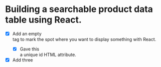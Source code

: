 # Building a searchable product data table using React.

- [x] Add an empty <div> tag to mark the spot where you want to display something with React.
  - [x] Gave this <div> a unique id HTML attribute.

- [x] Add three <script> tags to the HTML page right before the closing </body> tag
  - [x] The first two tags load React. 
  - [x] The third one will load your component code.

- [x] Use an ES6 class to define the components
  - [x] Extends React.Component
  - [x] Add a class constructor that assigns the initial this.state
  - [x] Pass props to the base constructor
  - [x] Add a method to it called render()

- [x] Building a searchable product data table using React.
  - [x] Separate your UI into components, where each component matches one piece of your data model
  - [x] Arrange them into a hierarchy
    - [x] <FilterableProduct />
      - [x] <SearchBar />
      - [x] <ProductTable />
        - [x] <CategoryRow />
        - [x] <ProductRow />

- [x] Make your UI interactive
  - [x] Add state in <FilterableProduct />
  - [x] Instance property this.state to constructor to reflect the initial state of the application
  - [x] Pass filterText and inStockOnly to <ProductTable /> and <SearchBar /> as a prop
  - [x] Use these props to filter the rows in <ProductTable /> and set the values of the form fields in <SearchBar />.